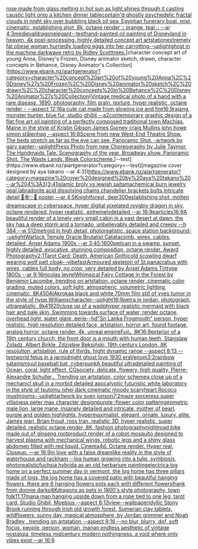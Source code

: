 [rose made from glass melting in hot sun as light shines through it casting caustic light onto a kitchen dinner table](https://www.ebank.nz/aiartgenerator?category=rose%20made%20from%20glass%20melting%20in%20hot%20sun%20as%20light%20shines%20through%20it%20casting%20caustic%20light%20onto%20a%20kitchen%20dinner%20table)[contain'd;](https://www.ebank.nz/aiartgenerator?category=contain%27d%3B)[ghostly psychedelic fractal clouds in night sky over bubbling black oil sea, Egyptian funerary boat, mist, cinematic, establishing shot, 8k, octane render :: orange, teal :: --ar 4:3](https://www.ebank.nz/aiartgenerator?category=ghostly%20psychedelic%20fractal%20clouds%20in%20night%20sky%20over%20bubbling%20black%20oil%20sea%2C%20Egyptian%20funerary%20boat%2C%20mist%2C%20cinematic%2C%20establishing%20shot%2C%208k%2C%20octane%20render%20%3A%3A%20orange%2C%20teal%20%3A%3A%20--ar%204%3A3)[medieval](https://www.ebank.nz/aiartgenerator?category=medieval)[dragon](https://www.ebank.nz/aiartgenerator?category=dragon)[elegant](https://www.ebank.nz/aiartgenerator?category=elegant)[--test](https://www.ebank.nz/aiartgenerator?category=--test)[hand-painted oil painting of Disneyland in heaven, 4k post-processing, highly detailed concept art artstation](https://www.ebank.nz/aiartgenerator?category=hand-painted%20oil%20painting%20of%20Disneyland%20in%20heaven%2C%204k%20post-processing%2C%20highly%20detailed%20concept%20art%20artstation)[extremely fat obese woman hurriedly loading eggs into her car](https://www.ebank.nz/aiartgenerator?category=extremely%20fat%20obese%20woman%20hurriedly%20loading%20eggs%20into%20her%20car)[rotting](https://www.ebank.nz/aiartgenerator?category=rotting)[--uplight](https://www.ebank.nz/aiartgenerator?category=--uplight)[ghost in the machine darkwave retro by Ridley Scott](https://www.ebank.nz/aiartgenerator?category=ghost%20in%20the%20machine%20darkwave%20retro%20by%20Ridley%20Scott)[trees.](https://www.ebank.nz/aiartgenerator?category=trees.)[character concept art of young Anna, Disney's Frozen, Disney animator sketch, drawn, character concepts in Behance, Disney Animator's Collection](https://www.ebank.nz/aiartgenerator?category=character%20concept%20art%20of%20young%20Anna%2C%20Disney%27s%20Frozen%2C%20Disney%20animator%20sketch%2C%20drawn%2C%20character%20concepts%20in%20Behance%2C%20Disney%20Animator%27s%20Collection)[Vintage medical photo of a hand with a rare disease, 1890, photography, film grain, texture, hyper realistic, octane render - --aspect 12:16](https://www.ebank.nz/aiartgenerator?category=Vintage%20medical%20photo%20of%20a%20hand%20with%20a%20rare%20disease%2C%201890%2C%20photography%2C%20film%20grain%2C%20texture%2C%20hyper%20realistic%2C%20octane%20render%20-%20--aspect%2012%3A16)[a cute cat made from glowing ice and fire](https://www.ebank.nz/aiartgenerator?category=a%20cute%20cat%20made%20from%20glowing%20ice%20and%20fire)[16:9](https://www.ebank.nz/aiartgenerator?category=16%3A9)[rajang, monster hunter, blue fur, studio ghibli --a2](https://www.ebank.nz/aiartgenerator?category=rajang%2C%20monster%20hunter%2C%20blue%20fur%2C%20studio%20ghibli%20--a2)[contemporary graphic design of a flat fine art oil painting of a perfectly composed traditional town Machias, Maine in the style of Kristin Gibson James Gurney craig Mullins john howe simon stålenhag --aspect 16:8](https://www.ebank.nz/aiartgenerator?category=contemporary%20graphic%20design%20of%20a%20flat%20fine%20art%20oil%20painting%20of%20a%20perfectly%20composed%20traditional%20town%20Machias%2C%20Maine%20in%20the%20style%20of%20Kristin%20Gibson%20James%20Gurney%20craig%20Mullins%20john%20howe%20simon%20st%C3%A5lenhag%20--aspect%2016%3A8)[Scene from new West-End Theatre Show. The beds stretch as far as the eye can see. Panoramic Shot. -](https://www.ebank.nz/aiartgenerator?category=Scene%20from%20new%20West-End%20Theatre%20Show.%20The%20beds%20stretch%20as%20far%20as%20the%20eye%20can%20see.%20Panoramic%20Shot.%20-)[artwork by gary panter](https://www.ebank.nz/aiartgenerator?category=artwork%20by%20gary%20panter)[--uplight](https://www.ebank.nz/aiartgenerator?category=--uplight)[Press Photo from new Choreography by Julie Taymor. The Handmaids Tale. Scenography of the year. Broadway show. Panoramic Shot. The Waste Lands. Bleak Colorscheme.](https://www.ebank.nz/aiartgenerator?category=Press%20Photo%20from%20new%20Choreography%20by%20Julie%20Taymor.%20The%20Handmaids%20Tale.%20Scenography%20of%20the%20year.%20Broadway%20show.%20Panoramic%20Shot.%20The%20Waste%20Lands.%20Bleak%20Colorscheme.)[--test](https://www.ebank.nz/aiartgenerator?category=--test)[magazine cover designed by aya takano --ar 4:3](https://www.ebank.nz/aiartgenerator?category=magazine%20cover%20designed%20by%20aya%20takano%20--ar%204%3A3)[3:4](https://www.ebank.nz/aiartgenerator?category=3%3A4)[1](https://www.ebank.nz/aiartgenerator?category=1)[islamic broly  vs jewish saitama](https://www.ebank.nz/aiartgenerator?category=islamic%20broly%20%20vs%20jewish%20saitama)[chemical burn jewelry opal labradorite acid dissolving chains chandelier brackets bolts intricate detail 🦋🕸✨🫧 poster —ar 4:5](https://www.ebank.nz/aiartgenerator?category=chemical%20burn%20jewelry%20opal%20labradorite%20acid%20dissolving%20chains%20chandelier%20brackets%20bolts%20intricate%20detail%20%F0%9F%A6%8B%F0%9F%95%B8%E2%9C%A8%F0%9F%AB%A7%20poster%20%E2%80%94ar%204%3A5)[Knight](https://www.ebank.nz/aiartgenerator?category=Knight)[forest, deer](https://www.ebank.nz/aiartgenerator?category=forest%2C%20deer)[300](https://www.ebank.nz/aiartgenerator?category=300)[establishing shot, molten dreamscape in cyberspace, hyper digital pixelated roygbiv dragon in sky, octane rendered, hyper realistic,  extremelydetailed --ar 16:9](https://www.ebank.nz/aiartgenerator?category=establishing%20shot%2C%20molten%20dreamscape%20in%20cyberspace%2C%20hyper%20digital%20pixelated%20roygbiv%20dragon%20in%20sky%2C%20octane%20rendered%2C%20hyper%20realistic%2C%20%20extremelydetailed%20--ar%2016%3A9)[particles](https://www.ebank.nz/aiartgenerator?category=particles)[16:9](https://www.ebank.nz/aiartgenerator?category=16%3A9)[A beautiful render of a lonely very small cabin in a vast desert at dawn, the sky has a deep storm and a tornado, unbelievably detailed and creepy --h 384 --w 512](https://www.ebank.nz/aiartgenerator?category=A%20beautiful%20render%20of%20a%20lonely%20very%20small%20cabin%20in%20a%20vast%20desert%20at%20dawn%2C%20the%20sky%20has%20a%20deep%20storm%20and%20a%20tornado%2C%20unbelievably%20detailed%20and%20creepy%20--h%20384%20--w%20512)[metroid in high detail, photorealistic, space station background](https://www.ebank.nz/aiartgenerator?category=metroid%20in%20high%20detail%2C%20photorealistic%2C%20space%20station%20background)[--uplight](https://www.ebank.nz/aiartgenerator?category=--uplight)[Warlock Temple Oracle Brutalist Catatacomb, wires, cables, detailed, Ansel Adams 1900s --ar 3:4](https://www.ebank.nz/aiartgenerator?category=Warlock%20Temple%20Oracle%20Brutalist%20Catatacomb%2C%20wires%2C%20cables%2C%20detailed%2C%20Ansel%20Adams%201900s%20--ar%203%3A4)[5:1](https://www.ebank.nz/aiartgenerator?category=5%3A1)[600](https://www.ebank.nz/aiartgenerator?category=600)[pelican in a swamp, sunset, highly detailed, evocative, stunning composition, octane render, Award Photography](https://www.ebank.nz/aiartgenerator?category=pelican%20in%20a%20swamp%2C%20sunset%2C%20highly%20detailed%2C%20evocative%2C%20stunning%20composition%2C%20octane%20render%2C%20Award%20Photography)[2:1](https://www.ebank.nz/aiartgenerator?category=2%3A1)[Tarot Card: Death, American Gothic](https://www.ebank.nz/aiartgenerator?category=Tarot%20Card%3A%20Death%2C%20American%20Gothic)[old scowling dwarf wearing wolf pelt cloak](https://www.ebank.nz/aiartgenerator?category=old%20scowling%20dwarf%20wearing%20wolf%20pelt%20cloak)[--vibefast](https://www.ebank.nz/aiartgenerator?category=--vibefast)[Armoured skeleton of St.panacratius with wires,  cables full body, no crop, very detailed by Ansel Adams Tintype 1800s --ar  9:16](https://www.ebank.nz/aiartgenerator?category=Armoured%20skeleton%20of%20St.panacratius%20with%20wires%2C%20%20cables%20full%20body%2C%20no%20crop%2C%20very%20detailed%20by%20Ansel%20Adams%20Tintype%201800s%20--ar%20%209%3A16)[nicolas levrel](https://www.ebank.nz/aiartgenerator?category=nicolas%20levrel)[Whimsical Fairy Cottage in the Forest by Benjamin Lacombe, trending on artstation, octane render, cinematic color grading, muted colors, soft light, atmospheric, volumetric lighting, cinematic, 8K](https://www.ebank.nz/aiartgenerator?category=Whimsical%20Fairy%20Cottage%20in%20the%20Forest%20by%20Benjamin%20Lacombe%2C%20trending%20on%20artstation%2C%20octane%20render%2C%20cinematic%20color%20grading%2C%20muted%20colors%2C%20soft%20light%2C%20atmospheric%2C%20volumetric%20lighting%2C%20cinematic%2C%208K)[450](https://www.ebank.nz/aiartgenerator?category=450)[AlAkroka](https://www.ebank.nz/aiartgenerator?category=AlAkroka)[a black and white 70mm film still of yves tumor in the style of hype Williams](https://www.ebank.nz/aiartgenerator?category=a%20black%20and%20white%2070mm%20film%20still%20of%20yves%20tumor%20in%20the%20style%20of%20hype%20Williams)[character](https://www.ebank.nz/aiartgenerator?category=character)[--uplight](https://www.ebank.nz/aiartgenerator?category=--uplight)[16:9](https://www.ebank.nz/aiartgenerator?category=16%3A9)[petra in jordan, photograph, ultrarealistic, 8k](https://www.ebank.nz/aiartgenerator?category=petra%20in%20jordan%2C%20photograph%2C%20ultrarealistic%2C%208k)[4](https://www.ebank.nz/aiartgenerator?category=4)[1920](https://www.ebank.nz/aiartgenerator?category=1920)[close up of a wadp](https://www.ebank.nz/aiartgenerator?category=close%20up%20of%20a%20wadp)[hyper realistic mermaid with black hair and pale skin. Swimming towards surface of water, render octane, overhead light, water glare, eerie](https://www.ebank.nz/aiartgenerator?category=hyper%20realistic%20mermaid%20with%20black%20hair%20and%20pale%20skin.%20Swimming%20towards%20surface%20of%20water%2C%20render%20octane%2C%20overhead%20light%2C%20water%20glare%2C%20eerie)[--hd](https://www.ebank.nz/aiartgenerator?category=--hd)["Sri Lanka Frogmouth" person, hyper realistic, high resolution detailed face, artstation, horror art, found footage, analog horror, octane render, 4k, unreal engine](https://www.ebank.nz/aiartgenerator?category=%22Sri%20Lanka%20Frogmouth%22%20person%2C%20hyper%20realistic%2C%20high%20resolution%20detailed%20face%2C%20artstation%2C%20horror%20art%2C%20found%20footage%2C%20analog%20horror%2C%20octane%20render%2C%204k%2C%20unreal%20engine)[Fuji，8K](https://www.ebank.nz/aiartgenerator?category=Fuji%EF%BC%8C8K)[16:9](https://www.ebank.nz/aiartgenerator?category=16%3A9)[exterior of a 19th century church, the front door is a mouth with human teeth, Stanislaw Zoladz, Albert Birkle, Zdzisław Beksiński, 19th century London, 8K resolution, artstation, rule of thirds, hight dynamic range --aspect 8:13 --test](https://www.ebank.nz/aiartgenerator?category=exterior%20of%20a%2019th%20century%20church%2C%20the%20front%20door%20is%20a%20mouth%20with%20human%20teeth%2C%20Stanislaw%20Zoladz%2C%20Albert%20Birkle%2C%20Zdzis%C5%82aw%20Beksi%C5%84ski%2C%2019th%20century%20London%2C%208K%20resolution%2C%20artstation%2C%20rule%20of%20thirds%2C%20hight%20dynamic%20range%20--aspect%208%3A13%20--test)[world fetus in a jar](https://www.ebank.nz/aiartgenerator?category=world%20fetus%20in%20a%20jar)[midnight ghost love 1930 era](https://www.ebank.nz/aiartgenerator?category=midnight%20ghost%20love%201930%20era)[Venom](https://www.ebank.nz/aiartgenerator?category=Venom)[3:2](https://www.ebank.nz/aiartgenerator?category=3%3A2)[rainbow satanism](https://www.ebank.nz/aiartgenerator?category=rainbow%20satanism)[juul baseball bat, cyberpunk](https://www.ebank.nz/aiartgenerator?category=juul%20baseball%20bat%2C%20cyberpunk)[A beautiful ultradetailed painting of  Ocean,  coral, light effect, CGsociety, delicate, flowery, high quality, Pierre-Alexandre Schuller，Trending on artstation, color scheme](https://www.ebank.nz/aiartgenerator?category=A%20beautiful%20ultradetailed%20painting%20of%20%20Ocean%2C%20%20coral%2C%20light%20effect%2C%20CGsociety%2C%20delicate%2C%20flowery%2C%20high%C2%A0quality%2C%20Pierre-Alexandre%20Schuller%EF%BC%8CTrending%20on%20artstation%2C%20color%20scheme)[a close up of a mechanicl skull in a morbid detailed apocalyptic futuristic white laboratory in the style of tsutomu nihei dark cinematic moody scary](https://www.ebank.nz/aiartgenerator?category=a%20close%20up%20of%20a%20mechanicl%20skull%20in%20a%20morbid%20detailed%20apocalyptic%20futuristic%20white%20laboratory%20in%20the%20style%20of%20tsutomu%20nihei%20dark%20cinematic%20moody%20scary)[heart Rococo mushrooms](https://www.ebank.nz/aiartgenerator?category=heart%20Rococo%20mushrooms)[--uplight](https://www.ebank.nz/aiartgenerator?category=--uplight)[artwork by sven jonson](https://www.ebank.nz/aiartgenerator?category=artwork%20by%20sven%20jonson)[7:2](https://www.ebank.nz/aiartgenerator?category=7%3A2)[maze sorceress super villainess peter max character design](https://www.ebank.nz/aiartgenerator?category=maze%20sorceress%20super%20villainess%20peter%20max%20character%20design)[purple](https://www.ebank.nz/aiartgenerator?category=purple)[::](https://www.ebank.nz/aiartgenerator?category=%3A%3A)[flower color pattern](https://www.ebank.nz/aiartgenerator?category=flower%20color%20pattern)[geometric male lion, large mane, insanely detailed and intricate, mother of pearl, purple and golden highlights, hypermaximalist, elegant, ornate, luxury, elite, James jean, Brian froud, ross tran, realistic 3D, hyper realistic, super detailed, realistic octane render, 8K, fashion photography](https://www.ebank.nz/aiartgenerator?category=geometric%20male%20lion%2C%20large%20mane%2C%20insanely%20detailed%20and%20intricate%2C%20mother%20of%20pearl%2C%20purple%20and%20golden%20highlights%2C%20hypermaximalist%2C%20elegant%2C%20ornate%2C%20luxury%2C%20elite%2C%20James%20jean%2C%20Brian%20froud%2C%20ross%20tran%2C%20realistic%203D%2C%20hyper%20realistic%2C%20super%20detailed%2C%20realistic%20octane%20render%2C%208K%2C%20fashion%20photography)[night](https://www.ebank.nz/aiartgenerator?category=night)[road bike made out of ginseng root](https://www.ebank.nz/aiartgenerator?category=road%20bike%20made%20out%20of%20ginseng%20root)[product render of a robot mosquito designed to harvest plasma with mechanical wings, robotic legs and a shiny glass abdomen filled with red liquid. Cinema4d. Octane render. Hyper real. Closeup. —ar 16:9](https://www.ebank.nz/aiartgenerator?category=product%20render%20of%20a%20robot%20mosquito%20designed%20to%20harvest%20plasma%20with%20mechanical%20wings%2C%20robotic%20legs%20and%20a%20shiny%20glass%20abdomen%20filled%20with%20red%20liquid.%20Cinema4d.%20Octane%20render.%20Hyper%20real.%20Closeup.%20%E2%80%94ar%2016%3A9)[in love with a false dreamlike reality in the style of waterhouse and rackham --lp](https://www.ebank.nz/aiartgenerator?category=in%20love%20with%20a%20false%20dreamlike%20reality%20in%20the%20style%20of%20waterhouse%20and%20rackham%20--lp)[a human growing into a tulip, symbiosis, photorealistic](https://www.ebank.nz/aiartgenerator?category=a%20human%20growing%20into%20a%20tulip%2C%20symbiosis%2C%20photorealistic)[fuchsia hybrida as an old herbarium painting](https://www.ebank.nz/aiartgenerator?category=fuchsia%20hybrida%20as%20an%20old%20herbarium%20painting)[electric](https://www.ebank.nz/aiartgenerator?category=electric)[a log home on a perfect summer day in vermont, the log home has three pillars made of logs, the log home has a covered patio with beautiful hanging flowers, there are 6 hanging flowers pots each with different flowers](https://www.ebank.nz/aiartgenerator?category=a%20log%20home%20on%20a%20perfect%20summer%20day%20in%20vermont%2C%20the%20log%20home%20has%20three%20pillars%20made%20of%20logs%2C%20the%20log%20home%20has%20a%20covered%20patio%20with%20beautiful%20hanging%20flowers%2C%20there%20are%206%20hanging%20flowers%20pots%20each%20with%20different%20flowers)[frank from donnie darko](https://www.ebank.nz/aiartgenerator?category=frank%20from%20donnie%20darko)[8K](https://www.ebank.nz/aiartgenerator?category=8K)[dragons as pets in 1800's style photography, town folk](https://www.ebank.nz/aiartgenerator?category=dragons%20as%20pets%20in%201800%27s%20style%20photography%2C%20town%20folk)[11:17](https://www.ebank.nz/aiartgenerator?category=11%3A17)[man](https://www.ebank.nz/aiartgenerator?category=man)[a man hanging upside down from a rope tied to one leg, tarot card, Studio Ghibli, Moebius --aspect 8:13](https://www.ebank.nz/aiartgenerator?category=a%20man%20hanging%20upside%20down%20from%20a%20rope%20tied%20to%20one%20leg%2C%20tarot%20card%2C%20Studio%20Ghibli%2C%20Moebius%20--aspect%208%3A13)[view](https://www.ebank.nz/aiartgenerator?category=view)[--wallpaper](https://www.ebank.nz/aiartgenerator?category=--wallpaper)[idyllic Stony Brook running through Irish old growth forest, Sumerian clay tablets, wildflowers, sunny day, magical atmosphere, by Jordan grimmer and Noah Bradley , trending on artstation --aspect 9:16 --no blur, blurry, dof, soft focus, people, person, woman, man](https://www.ebank.nz/aiartgenerator?category=idyllic%20Stony%20Brook%20running%20through%20Irish%20old%20growth%20forest%2C%20Sumerian%20clay%20tablets%2C%20wildflowers%2C%20sunny%20day%2C%20magical%20atmosphere%2C%20by%20Jordan%20grimmer%20and%20Noah%20Bradley%20%2C%20trending%20on%20artstation%20--aspect%209%3A16%20--no%20blur%2C%20blurry%2C%20dof%2C%20soft%20focus%2C%20people%2C%20person%2C%20woman%2C%20man)[an endless aesthetic of vintage nostalgia, timeless midcentury modern nothingness, a void where only vibes exist --ar 16:9](https://www.ebank.nz/aiartgenerator?category=an%20endless%20aesthetic%20of%20vintage%20nostalgia%2C%20timeless%20midcentury%20modern%20nothingness%2C%20a%20void%20where%20only%20vibes%20exist%20--ar%2016%3A9)